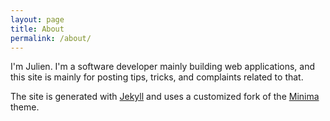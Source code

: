 ```yaml
---
layout: page
title: About
permalink: /about/
---
```


I'm Julien. I'm a software developer mainly building web applications, and this
site is mainly for posting tips, tricks, and complaints related to that.

The site is generated with [Jekyll](https://jekyllrb.com/) and uses a
customized fork of the [Minima](https://github.com/jekyll/minima) theme.
